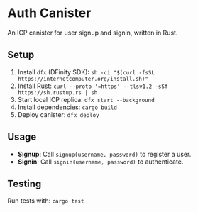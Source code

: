 # Auth Canister

An ICP canister for user signup and signin, written in Rust.

## Setup

1. Install `dfx` (DFinity SDK): `sh -ci "$(curl -fsSL https://internetcomputer.org/install.sh)"`
2. Install Rust: `curl --proto '=https' --tlsv1.2 -sSf https://sh.rustup.rs | sh`
3. Start local ICP replica: `dfx start --background`
4. Install dependencies: `cargo build`
5. Deploy canister: `dfx deploy`

## Usage

- **Signup**: Call `signup(username, password)` to register a user.
- **Signin**: Call `signin(username, password)` to authenticate.

## Testing

Run tests with: `cargo test`